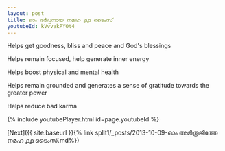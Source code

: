 ```yaml
---
layout: post
title: ഓം ദർപ്പനായ നമഹ ൧൧ ടൈംസ്
youtubeId: kVvvakPYOt4
---
```

 
 
Helps get goodness, bliss and peace and God's blessings
 
Helps remain focused, help generate inner energy 
 
Helps boost physical and mental health 
 
Helps remain grounded and generates a sense of gratitude towards the greater power 
 
Helps reduce bad karma
 
 
 
 


{% include youtubePlayer.html id=page.youtubeId %}
 
[Next]({{ site.baseurl }}{% link  split1/_posts/2013-10-09-ഓം അമിത്രജിത്തേ നമഹ ൧൧ ടൈംസ്.md%})
 
